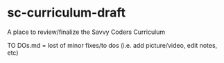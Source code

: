 # sc-curriculum-draft
A place to review/finalize the Savvy Coders Curriculum

TO DOs.md = lost of minor fixes/to dos (i.e. add picture/video, edit notes, etc)
